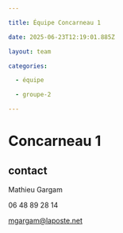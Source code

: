 ```yaml
---

title: Équipe Concarneau 1

date: 2025-06-23T12:19:01.885Z

layout: team

categories:

  - équipe

  - groupe-2

---
```


# Concarneau 1



## contact 

Mathieu Gargam

 06 48 89 28 14

mgargam@laposte.net

